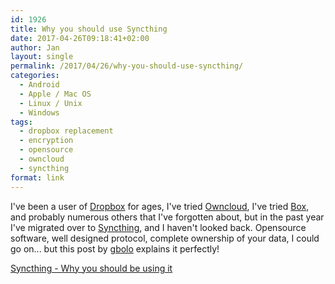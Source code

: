 ```yaml
---
id: 1926
title: Why you should use Syncthing
date: 2017-04-26T09:18:41+02:00
author: Jan
layout: single
permalink: /2017/04/26/why-you-should-use-syncthing/
categories:
  - Android
  - Apple / Mac OS
  - Linux / Unix
  - Windows
tags:
  - dropbox replacement
  - encryption
  - opensource
  - owncloud
  - syncthing
format: link
---
```

I've been a user of [Dropbox](https://www.dropbox.com/) for ages, I've tried [Owncloud](https://owncloud.org/), I've tried [Box](https://www.box.com/), and probably numerous others that I've forgotten about, but in the past year I've migrated over to [Syncthing](https://syncthing.net/), and I haven't looked back. Opensource software, well designed protocol, complete ownership of your data, I could go on... but this post by [gbolo](https://linuxctl.com/) explains it perfectly!

[Syncthing - Why you should be using it](https://linuxctl.com/2017/04/syncthing---why-you-should-be-using-it/)